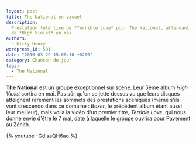 ```yaml
---
layout: post
title: The National en visuel
description:
  Prestation télé live de *Terrible Love* pour The National, attendant la sortie
  de *High Violet* en mai.
authors:
  - Dirty Henry
wordpress_id: 581
date: "2010-03-29 15:00:16 +0200"
category: Chanson du jour
tags:
  - The National
---
```


**The National** est un groupe exceptionnel sur scène. Leur 5ème album _High
Violet_ sortira en mai. Pas sûr qu'on se jette dessus vu que leurs disques
atteignent rarement les sommets des prestations scéniques (même s'ils vont
crescendo dans ce domaine : _Boxer_, le précédent album étant aussi leur
meilleur), mais voilà la vidéo d'un premier titre, _Terrible Love_, qui nous
donne envie d'être le 7 mai, date à laquelle le groupe ouvrira pour Pavement au
Zénith.

{% youtube -GdlsaQH6ao %}
